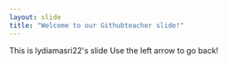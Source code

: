 ```yaml
---
layout: slide
title: "Welcome to our Githubteacher slide!"
---
```

This is lydiamasri22's slide
Use the left arrow to go back!
